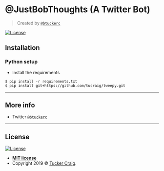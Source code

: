# @JustBobThoughts (A Twitter Bot)

> Created by <a href="http://twitter.com/btuckerc" target="_blank">`@btuckerc`</a>

[![License](http://img.shields.io/:license-mit-blue.svg?style=flat-square)](http://badges.mit-license.org)

## Installation

### Python setup

- Install the requirements

```shell
$ pip install -r requirements.txt
$ pip install git+https://github.com/tucraig/tweepy.git
```

---

## More info

- Twitter <a href="http://twitter.com/btuckerc" target="_blank">`@btuckerc`</a>

---

## License

[![License](http://img.shields.io/:license-mit-blue.svg?style=flat-square)](http://badges.mit-license.org)

- **[MIT license](http://opensource.org/licenses/mit-license.php)**
- Copyright 2019 © <a href="https://tuckercraig.com" target="_blank">Tucker Craig</a>.
